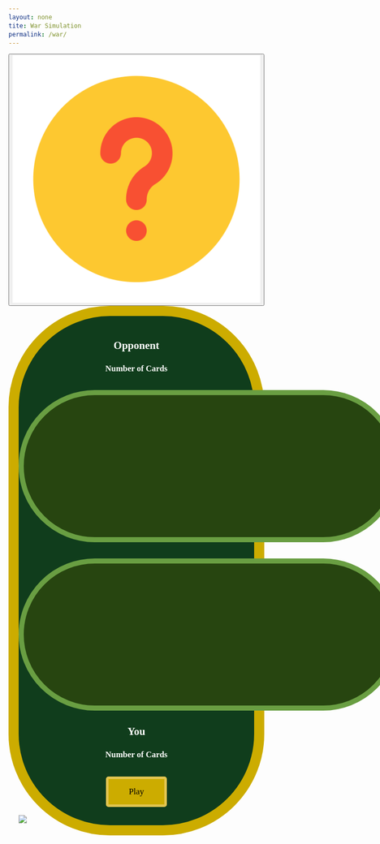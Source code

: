 ```yaml
---
layout: none
tite: War Simulation
permalink: /war/
---
```

<html>
<body>
    <button data-modal-target="#modal"><img src="https://github.com/SRIHITAKOTT1213/DVASS/blob/master/images/question.png"></button>
        <div class="modal" id="modal">
            <div class="modal-header">
                <div class="title">War Instructions</div>
                <button data-close-button class="close-button">&times;</button>
            </div>
            <div class="modal-body">
                <ol>
                    <li><b>Objective:</b> The objective of war is to win all the cards in the deck. </li>
                    <li><b>How to play:</b> Each round, hit the "Draw" button so both you and your opponent reveal the top card from your respective decks simulataneously. The plyaer with the higher-ranking card wins the round and collects both cards, adding them to a win pile. This win pile will be shuffled and recycled into your card deck once that deck runs out. </li>
                    <li><b>WAR:</b> When players place down two cards of the same value, a war happens! Both players place down an additional 2 cards. The last card placed down is compared between the two players, and the player with the higher-ranking card wins all the cards on the table, including those from the war. If there is another war, the process of war is repeated until a winner is determined. </li>
                    <li><b>Card Values:</b> Ace is worth 1, numbered cards (2-10) are worth their face value, face card J is worth 11, face card Q is worth 12, and face card K is worth 13. </li>
                </ol>
            </div>
        </div>
        <div id="overlay"></div>
    <div class="big_ol_cont">
        <br>
        <div style="text-align:center;justify-content:center">
            <h2>Opponent</h2>
            <h3>Number of Cards</h3>
            <div id="opp_num"></div>
            <br>
            <table id="opp_card_table" class="card_table_d">
                <tr id="opp_cards">
                </tr>
            </table>
            <br>
            <br>
            <table id="opp_card_table" class="card_table_p">
                <tr id="you_cards">
                </tr>
            </table>
            <h2>You</h2>
            <h3>Number of Cards</h3>
            <div id="player_num"></div>
        </div>
        <div id="buttons" style="margin:auto;text-align:center;justify-content:center">
            <br>
            <button id="draw_button" class="select_button" style="display:none" onclick="buttonDraw();moveCardUp()">Draw</button>
            <div id="win_text"></div>
            <button id="play_again" class="select_button" style="display:block" onclick="gameStart()">Play</button><button id="finish_game" class="select_button" style="display:none" onclick="record()">Finish and Submit Score</button>
            <input id="username_input" class="db_input" type="text" style="display:none"><button id="submit_button" class="select_button" style="display:none">Submit</button>
        </div>
        <br>
        <div>
    </div>
    <img src="{{ site.baseurl }}/images/blackjack/facedown_card.png" id="faceDownCard" onclick="moveCardUp()">
</body>
</html>

<style>
    .big_ol_cont {
        justify-content:center;
        margin:auto;
        border:20px solid;
        border-color:#ccac00;
        border-radius:200px;
        background-color: #103d1c;
        color:white;
        font-family:serif;
    }

    .card_table_d {
        width: 750px;
        height: 300px;
        border: 10px solid;
        border-radius: 150px;
        border-color: #699e42;
        background-color: #274510;
        padding:20px;
        justify-content:center;
        text-align:center;
        font-size:16px;
    }

    .card_table_p {
        width: 750px;
        height: 300px;
        border: 10px solid;
        border-radius: 150px;
        border-color: #699e42;
        background-color: #274510;
        padding:20px;
        justify-content:center;
        text-align:center;
        font-size:16px;
    }

    .select_table {
        margin:auto;
        text-align:center;
        justify-content:center;
        padding:5px;
        font-family:serif;
    }

    .db_input {
        justify-content:center;
        margin:auto;
        border: 5px solid;
        border-radius: 10px;
        background-color:white;
    }

    .select_button {
        margin:auto;
        text-align:center;
        justify-content:center;
        border: 5px solid;
        border-radius:5px;
        border-color:#E2C550;
        width:120px;
        height:60px;
        background-color:#ccac00;
        font-size:17px;
        font-family:serif;
    }

    .modal {
        position: fixed;
        top: 50%;
        left: 50%;
        transform: translate(-50%, -50%) scale(0);
        transition: 200ms ease-in-out;
        border: 1px solid black;
        border-radius: 10px;
        z-index: 10;
        background-color: white;
        width: 500px;
        max-width: 80%;
    }

    .modal.active {
        transform: translate(-50%, -50%) scale(1);
    }

    .modal-header {
        padding: 10px 15px;
        display: flex;
        justify-content: space-between;
        align-items: center;
        border-bottom: 1px solid black;
    }

    ..modal-header .title {
        font-size: 1.25rem;
        font-weight: bold;
        color: black;
        text-align: center;
    }

    .modal-header .close-button {
        cursor: pointer;
        border: none;
        outline: none;
        background: none;
        font-size: 1.25rem;
        font-weight: bold;
    }

    .modal-body {
        padding: 10px 15px;
    }

    #overlay {
        position: fixed;
        opacity: 0;
        top: 0;
        left: 0;
        right: 0;
        bottom: 0;
        background-color: rgba(0, 0, 0, ,5);
        transition: 200ms ease-in-out;
        pointer-events: none;
    }

    #overlay.active {
        pointer-events: all;
        opacity: 1;
    }

    #faceDownCard {
        position: relative;
        width: 100;
        height: 150;
        transition: transform 0.3s ease;
    }
/*
    .moveUp {
        transform: translate(50px, 50px);
    }
*/
    table { margin: auto }
</style>

<script>
    const oppRow = document.getElementById("opp_cards");
    const playerRow = document.getElementById("you_cards");
    const stayButton = document.getElementById("stay_button");
    const playButton = document.getElementById("play_again");
    const finishButton = document.getElementById("finish_game");
    const usernameInput = document.getElementById("username_input");
    const playerNum = document.getElementById("player_num");
    const oppNum = document.getElementById("opp_num");
    const submitButton = document.getElementById("submit_button");
    const winText = document.getElementById("win_text");

    const openModalButtons = document.querySelectorAll('[data-modal-target]')
    const closeModalButtons = document.querySelectorAll('[data-close-button]')
    const overlay = document.getElementById('overlay')

    openModalButtons.forEach(button => {
        button.addEventListener('click', () => {
            const modal = document.querySelector(button.dataset.modalTarget)
            openModal(modal)
        })
    })

    overlay.addEventListener('click', () => {
        const modals = document.querySelectorAll('.modal.active')
        modals.forEach(modal => {
            closeModal(modal)
        })
    })

    closeModalButtons.forEach(button => {
        button.addEventListener('click', () => {
            const modal = button.closest('.modal')
            closeModal(modal)
        })
    })

    function openModal(modal) {
        if (modal == null) return
        modal.classList.add('active')
        overlay.classList.add('active')
    }

    function closeModal(modal) {
        if (modal == null) return
        modal.classList.remove('active')
        overlay.classList.remove('active')
    }

    function moveCardUp() {
        var facedown = document.getElementById("faceDownCard");
        facedown.style.transform = "translate(800px, -400px)";

        setTimeout(function() {
            facedown.style.display = "none";
        }, 250);

        // facedown.classList.add("moveUp");
    }

    // card class
    class Card {
        constructor(suit, val) {
            this.suit = suit;
            this.value = val;
            if (val == 1) {
                this.kind = "Ace";
            } else if (val == 11) {
                this.kind = "Jack";
            } else if (val == 12) {
                this.kind = "Queen";
            } else if (val == 13) {
                this.kind = "King";
            } else {
                this.kind = String(val);
            }
        };
        cshow() {
            return this.kind + " of " + this.suit;
        };
    };

    // card test
    var tcard = new Card("Spades", 3);
    console.log(tcard.cshow());

    // deck class
    class Deck {
        constructor() {
            this.cards = [];
            this.build()
        }
        build() {
            const suits = ["Spades", "Hearts", "Diamonds", "Clubs"];
            for (let s in suits) {
                for (let v = 1; v < 14; v++) {
                    this.cards.push(new Card(suits[s], v));
                }
            }
        };
        shuffle() {
            for (var i = this.cards.length - 1; i > 0; i--) {
                var j = Math.floor(Math.random() * (i + 1));
                var temp = this.cards[i];
                this.cards[i] = this.cards[j];
                this.cards[j] = temp;
            }
        }
        draw() {
            return this.cards.pop();
        }
    };

    var playerList = [];         
    var oppList = [];
    var playerWinPile = [];
    var oppWinPile = [];
    var playercard_num = 0;
    var oppcard_num = 0;
    var deck = "placeholder";

    function updateCardCount() {
        playercard_num = playerList.length + playerWinPile.length;
        oppcard_num = oppList.length + oppWinPile.length;
    }

    function gameStart() {
        oppRow.innerHTML = "";
        playerRow.innerHTML = "";
        player_num.innerHTML = playercard_num;
        opp_num.innerHTML = oppcard_num;

        // create and shuffle new deck
        deck = new Deck();
        deck.shuffle();

        // deal card to you and opp
        for (let i = 0; i < 26; i++) {
            playerList.push(deck.draw());
            oppList.push(deck.draw());
        }

        updateCardCount();
        
        player_num.innerHTML = playercard_num;
        opp_num.innerHTML = oppcard_num;

        // show draw button and hide play button 
        document.getElementById("draw_button").style.display = "block";
        playButton.style.display = "none";
    }

    function givePlayerCard(card) {
        const newCard = document.createElement("td");
        const newCardImage = document.createElement("img");
        newCardImage.src = "{{ site.baseurl }}/images/blackjack/" + card.kind + card.suit + ".png";
        newCardImage.width = "100";
        newCardImage.height = "150";
        console.log(newCardImage.src); 
        newCard.appendChild(newCardImage);
        playerRow.appendChild(newCard);

        // animation trigger
        setTimeout(function() {
            newCardImage.classList.add("move-up");
        }, 100);
    };

    function giveOppCard(card) {
        if (card != "face_down") {
            const newCard = document.createElement("td");
            const newCardImage = document.createElement("img");
            newCardImage.src = "{{ site.baseurl }}/images/blackjack/" + card.kind + card.suit + ".png";
            newCardImage.width = "100";
            newCardImage.height = "150"; 
            newCard.appendChild(newCardImage);
            oppRow.appendChild(newCard);

            // animation trigger
            setTimeout(function() {
                newCardImage.classList.add("move-down");
            }, 100);
        } else {
            const newCard = document.createElement("td");
            const newCardImage = document.createElement("img");
            newCardImage.src = "{{ site.baseurl }}/images/blackjack/facedown_card.png";
            newCardImage.width = "100";
            newCardImage.height = "150";
            newCard.appendChild(newCardImage);
            //newCard.innerHTML = "Face-Down Card";
            newCard.id = "facedown_card";
            oppRow.appendChild(newCard);
        }
    };

    function disShuffle(pile) {
        for (var i = pile.length - 1; i > 0; i--) {
            var j = Math.floor(Math.random() * (i + 1));
            var temp = pile[i];
            pile[i] = pile[j];
            pile[j] = temp;
        };
        return pile;
    };

    var inWar = false;
    var onTable = [];

    function buttonDraw() {
        if (playerList.length == 0){
            playerList = disShuffle(playerWinPile);
            playerWinPile = [];
        } else if (oppList.length==0){
            oppList = disShuffle(oppWinPile);
            oppWinPile = [];
        }
        if (!(inWar)) {
            oppRow.innerHTML = "";
            playerRow.innerHTML = "";

            // draw card from deck for you and opp
            var playerCard = playerList.pop();
            var oppCard = oppList.pop();
            onTable.push(playerCard)
            onTable.push(oppCard)

            // display drawn card
            
            givePlayerCard(playerCard);
            giveOppCard(oppCard);

            // Compare the values of the drawn cards
            if (playerCard.value > oppCard.value) {
                winText.innerHTML = "You won! You take the cards on the table."
                for (card of onTable) {
                    playerWinPile.push(card);
                }
                onTable = [];
            } else if (playerCard.value < oppCard.value) {
                winText.innerHTML = "The opponent won, so they take the cards on the table."
                for (card of onTable) {
                    oppWinPile.push(card);
                }
                onTable = [];
            } else {
                // WAR LATER
                inWar = true;
                winText.innerHTML = "WAR! Put down 2 cards.";
            }
        } else {
            for (let i = 0; i < 2; i++) {
                var randwarPlayerCard = playerList.pop();
                var randwarOppCard = oppList.pop();
                onTable.push(randwarPlayerCard);
                onTable.push(randwarOppCard);
                givePlayerCard(randwarPlayerCard);
                giveOppCard(randwarOppCard);
                if (i == 1) {
                    var warPlayerCard = randwarPlayerCard;
                    var warOppCard = randwarOppCard;
                }
            } if (warPlayerCard.value > warOppCard.value) {
                winText.innerHTML = "You won the war! You take the cards on the table.";
                for (card of onTable) {
                    playerWinPile.push(card);
                }
                onTable = [];
                inWar = false;
            } else if (warPlayerCard.value < warOppCard.value) {
                winText.innerHTML = "Opponent won the war! They take the cards on the table.";
                for (card of onTable) {
                    oppWinPile.push(card);
                }
                onTable = [];
                inWar = false;
            } else {
                winText.innerHTML = "Another WAR! Put down 2 more cards.";
            }
        }

        updateCardCount();
        player_num.innerHTML = playercard_num;
        opp_num.innerHTML = oppcard_num;

        // Check if the deck is empty
        if (playercard_num.length == 0 || oppcard_num.length == 0) {
            // Hide the "Draw" button and show the "Finish and Submit Score" button
            document.getElementById("draw_button").style.display = "none";
            finishButton.style.display = "block";
            usernameInput.style.display = "block";
            submitButton.style.display = "block";
        }
    }

    function record() {
        // Get the username input
        const username = usernameInput.value;

        // Here, you can implement the logic to record the score or perform any other actions
        // For simplicity, let's just log the username and the number of cards remaining in the deck
        console.log("Username: " + username);
        console.log("Number of Cards Remaining: " + deck.cards.length);
    }
</script>
